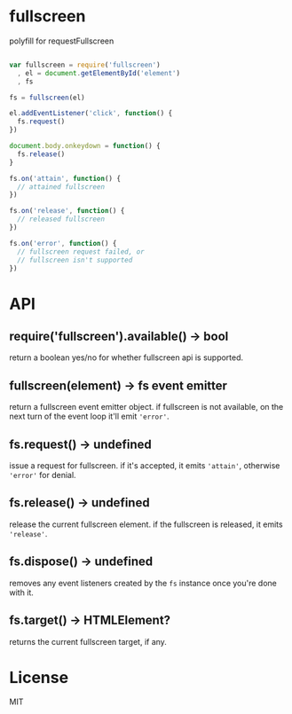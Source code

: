 # fullscreen

polyfill for requestFullscreen

```javascript

var fullscreen = require('fullscreen')
  , el = document.getElementById('element')
  , fs

fs = fullscreen(el)

el.addEventListener('click', function() {
  fs.request()
})

document.body.onkeydown = function() {
  fs.release()
}

fs.on('attain', function() {
  // attained fullscreen
})

fs.on('release', function() {
  // released fullscreen
})

fs.on('error', function() {
  // fullscreen request failed, or
  // fullscreen isn't supported
})

```

# API

## require('fullscreen').available() -> bool

return a boolean yes/no for whether fullscreen api is supported.

## fullscreen(element) -> fs event emitter

return a fullscreen event emitter object. if fullscreen is not
available, on the next turn of the event loop it'll emit `'error'`.

## fs.request() -> undefined

issue a request for fullscreen. if it's accepted, it emits `'attain'`, otherwise `'error'` for denial.

## fs.release() -> undefined

release the current fullscreen element. if the fullscreen is released, it emits `'release'`.

## fs.dispose() -> undefined

removes any event listeners created by the `fs` instance once you're done with it.

## fs.target() -> HTMLElement?

returns the current fullscreen target, if any.

# License

MIT
